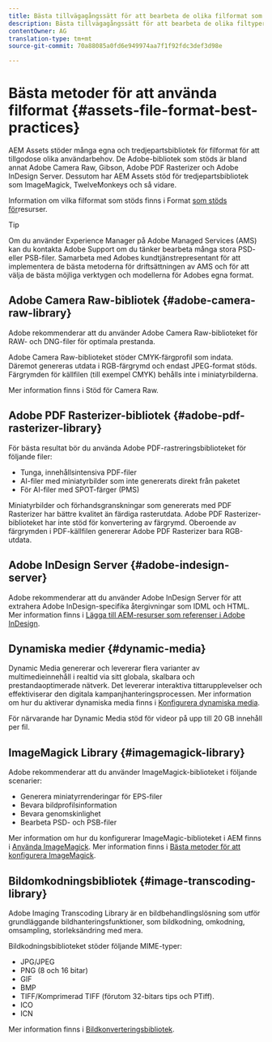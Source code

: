 ```yaml
---
title: Bästa tillvägagångssätt för att bearbeta de olika filformat som stöds med hjälp av AEM Assets.
description: Bästa tillvägagångssätt för att bearbeta de olika filtyper som stöds med hjälp av AEM Resurser.
contentOwner: AG
translation-type: tm+mt
source-git-commit: 70a88085a0fd6e949974aa7f1f92fdc3def3d98e

---
```



# Bästa metoder för att använda filformat {#assets-file-format-best-practices}

AEM Assets stöder många egna och tredjepartsbibliotek för filformat för att tillgodose olika användarbehov. De Adobe-bibliotek som stöds är bland annat Adobe Camera Raw, Gibson, Adobe PDF Rasterizer och Adobe InDesign Server. Dessutom har AEM Assets stöd för tredjepartsbibliotek som ImageMagick, TwelveMonkeys och så vidare.

Information om vilka filformat som stöds finns i Format [som stöds för](/help/assets/assets-formats.md)resurser.

>[!TIP]
>
>Om du använder Experience Manager på Adobe Managed Services (AMS) kan du kontakta Adobe Support om du tänker bearbeta många stora PSD- eller PSB-filer. Samarbeta med Adobes kundtjänstrepresentant för att implementera de bästa metoderna för driftsättningen av AMS och för att välja de bästa möjliga verktygen och modellerna för Adobes egna format.

## Adobe Camera Raw-bibliotek {#adobe-camera-raw-library}

Adobe rekommenderar att du använder Adobe Camera Raw-biblioteket för RAW- och DNG-filer för optimala prestanda.

Adobe Camera Raw-biblioteket stöder CMYK-färgprofil som indata. Däremot genereras utdata i RGB-färgrymd och endast JPEG-format stöds. Färgrymden för källfilen (till exempel CMYK) behålls inte i miniatyrbilderna.

Mer information finns i Stöd för [](/help/assets/camera-raw.md)Camera Raw.

## Adobe PDF Rasterizer-bibliotek {#adobe-pdf-rasterizer-library}

För bästa resultat bör du använda Adobe PDF-rastreringsbiblioteket för följande filer:

* Tunga, innehållsintensiva PDF-filer
* AI-filer med miniatyrbilder som inte genererats direkt från paketet
* För AI-filer med SPOT-färger (PMS)

Miniatyrbilder och förhandsgranskningar som genererats med PDF Rasterizer har bättre kvalitet än färdiga rasterutdata. Adobe PDF Rasterizer-biblioteket har inte stöd för konvertering av färgrymd. Oberoende av färgrymden i PDF-källfilen genererar Adobe PDF Rasterizer bara RGB-utdata.

## Adobe InDesign Server {#adobe-indesign-server}

Adobe rekommenderar att du använder Adobe InDesign Server för att extrahera Adobe InDesign-specifika återgivningar som IDML och HTML. Mer information finns i [Lägga till AEM-resurser som referenser i Adobe InDesign](/help/assets/managing-linked-subassets.md#refai).

## Dynamiska medier {#dynamic-media}

Dynamic Media genererar och levererar flera varianter av multimedieinnehåll i realtid via sitt globala, skalbara och prestandaoptimerade nätverk. Det levererar interaktiva tittarupplevelser och effektiviserar den digitala kampanjhanteringsprocessen. Mer information om hur du aktiverar dynamiska media finns i [Konfigurera dynamiska media](/help/assets/config-dynamic.md).

För närvarande har Dynamic Media stöd för videor på upp till 20 GB innehåll per fil.

## ImageMagick Library {#imagemagick-library}

Adobe rekommenderar att du använder ImageMagick-biblioteket i följande scenarier:

* Generera miniatyrrenderingar för EPS-filer
* Bevara bildprofilsinformation
* Bevara genomskinlighet
* Bearbeta PSD- och PSB-filer

Mer information om hur du konfigurerar ImageMagic-biblioteket i AEM finns i [Använda ImageMagick](/help/assets/media-handlers.md#an-example-using-imagemagick). Mer information finns i [Bästa metoder för att konfigurera ImageMagick](/help/assets/best-practices-for-imagemagick.md).

## Bildomkodningsbibliotek {#image-transcoding-library}

Adobe Imaging Transcoding Library är en bildbehandlingslösning som utför grundläggande bildhanteringsfunktioner, som bildkodning, omkodning, omsampling, storleksändring med mera.

Bildkodningsbiblioteket stöder följande MIME-typer:

* JPG/JPEG
* PNG (8 och 16 bitar)
* GIF
* BMP
* TIFF/Komprimerad TIFF (förutom 32-bitars tips och PTiff).
* ICO
* ICN

Mer information finns i [Bildkonverteringsbibliotek](/help/assets/imaging-transcoding-library.md).
